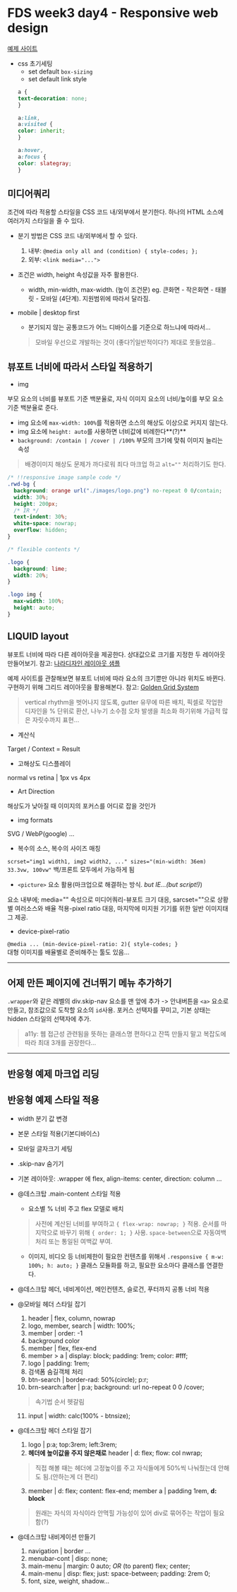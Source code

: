 # FDS week3 day4 - Responsive web design

[예제 사이트](https://seulbi.github.io/)

* css 초기세팅
  * set default `box-sizing`
  * set default link style
  ```css
  a {
  text-decoration: none;
  }

  a:link,
  a:visited {
  color: inherit;
  }

  a:hover,
  a:focus {
  color: slategray;
  }
  ```

## 미디어쿼리
조건에 따라 적용할 스타일을 CSS 코드 내/외부에서 분기한다. 하나의 HTML 소스에 여러가지 스타일을 줄 수 있다.

* 분기 방법은 CSS 코드 내/외부에서 할 수 있다.
  1. 내부: `@media only all and (condition) { style-codes; };`
  1. 외부: `<link media="...">`

* 조건은 width, height 속성값을 자주 활용한다.
  * width, min-width, max-width. (높이 조건문)
    eg. 큰화면 - 작은화면 - 태블릿 - 모바일 (4단계). 지원범위에 따라서 달라짐.

* mobile | desktop first
  * 분기되지 않는 공통코드가 어느 디바이스를 기준으로 하느냐에 따라서...
  > 모바일 우선으로 개발하는 것이 (좋다?|일반적이다?) 제대로 못들었음..

## 뷰포트 너비에 따라서 스타일 적용하기
* img

부모 요소의 너비를 뷰포트 기준 백분율로, 자식 이미지 요소의 너비/높이를 부모 요소 기준 백분율로 준다.
  * img 요소에 `max-width: 100%`를 적용하면 소스의 해상도 이상으로 커지지 않는다.
  * img 요소에 `height: auto`를 사용하면 너비값에 비례한다**(?)**
  * `background: /contain | /cover | /100%` 부모의 크기에 맞춰 이미지 늘리는 속성
  > 배경이미지 해상도 문제가 까다로워 죄다 마크업 하고 `alt=""` 처리하기도 한다.
```css
/* !!responsive image sample code */
.rwd-bg {
  background: orange url("./images/logo.png") no-repeat 0 0/contain;
  width: 30%;
  height: 200px;
  /* IR */
  text-indent: 30%;
  white-space: nowrap;
  overflow: hidden;
}

/* flexible contents */

.logo {
  background: lime;
  width: 20%;
}

.logo img {
  max-width: 100%;
  height: auto;
}

```


## LIQUID layout
뷰포트 너비에 따라 다른 레이아웃을 제공한다. 상대값으로 크기를 지정한 두 레이아웃 만들어보기. 참고: [나라디자인 레이아웃 샘플](http://naradesign.net/ouif/layout/index.html)

예제 사이트를 관찰해보면 뷰포트 너비에 따라 요소의 크기뿐만 아니라 위치도 바뀐다. 구현하기 위해 그리드 레이아웃을 활용해본다. 참고: [Golden Grid System](http://www.vfinspections.com/ggs/goldengridsystem.com/)

> vertical rhythm을 벗어나지 않도록, gutter 유무에 따른 배치, 픽셀로 작업한 디자인을 % 단위로 환산, 나누기 소수점 오차 발생을 최소화 하기위해 가급적 많은 자릿수까지 표현...

* 계산식

Target / Context = Result

* 고해상도 디스플레이

normal vs retina | 1px vs 4px

* Art Direction

해상도가 낮아질 때 이미지의 포커스를 어디로 잡을 것인가

* img formats

SVG / WebP(google) ...

* 복수의 소스, 복수의 사이즈 매칭

`scrset="img1 width1, img2 width2, ..." sizes="(min-width: 36em) 33.3vw, 100vw"` 백/프론트 모두에서 가능하게 됨

* `<picture>` 요소 활용(마크업으로 해결하는 방식. *but IE...(but script!)*)

요소 내부에; media="" 속성으로 미디어쿼리-뷰포트 크기 대응, sarcset=""으로 상황별 여러소스와 배율 적용-pixel ratio 대응, 마지막에 미지원 기기를 위한 일반 이미지태그 제공.

* device-pixel-ratio

`@media ... (min-device-pixel-ratio: 2){ style-codes; }`  
대형 이미지를 배율별로 준비해주는 툴도 있음...

---

## 어제 만든 페이지에 건너뛰기 메뉴 추가하기

`.wrapper`와 같은 레벨의 div.skip-nav 요소를 맨 앞에 추가 -> 안내버튼을 `<a>` 요소로 만들고, 참조값으로 도착할 요소의 `id`사용. 포커스 선택자를 꾸미고, 기본 상태는 hidden 스타일의 선택자에 추가.
> a11y: 웹 접근성 관련됨을 뜻하는 클래스명
> 편하다고 잔뜩 만들지 말고 복잡도에 따라 최대 3개를 권장한다...

---

## 반응형 예제 마크업 리딩

## 반응형 예제 스타일 적용
* width 분기 값 변경
* 본문 스타일 적용(기본디바이스)
* 모바일 글자크기 세팅
* .skip-nav 숨기기
* 기본 레이아웃: .wrapper 에 flex, align-items: center, direction: column
...
* @데스크탑 .main-content 스타일 적용
  * 요소별 % 너비 주고 flex 모델로 배치
  > 사전에 계산된 너비를 부여하고 `{ flex-wrap: nowrap; }` 적용. 순서를 마지막으로 바꾸기 위해 `{ order: 1; }` 사용. `space-between`으로 자동여백처리 또는 통일된 여백값 부여.
  * 이미지, 비디오 등 너비제한이 필요한 컨텐츠를 위해서 `.responsive { m-w: 100%; h: auto; }` 클래스 모듈화를 하고, 필요한 요소마다 클래스를 연결한다.
* @데스크탑 헤더, 네비게이션, 메인컨텐츠, 슬로건, 푸터까지 공통 너비 적용

* @모바일 헤더 스타일 잡기
  1. header | flex, column, nowrap
  1. logo, member, search | width: 100%;
  1. member | order: -1
  1. background color
  1. member | flex, flex-end
  1. member > a | display: block; padding: 1rem; color: #fff;
  1. logo | padding: 1rem;
  1. 검색폼 숨길객체 처리
  1. btn-search | border-rad: 50%(circle); p:r;
  1. brn-search:after | p:a; background: url no-repeat 0 0 /cover;
  > 속기법 순서 헷갈림
  11. input | width: calc(100% - btnsize);

* @데스크탑 헤더 스타일 잡기
  1. logo | p:a; top:3rem; left:3rem;
  1. **헤더에 높이값을 주지 않은채로**
    header | d: flex; flow: col nwrap;
  > 직접 해볼 때는 헤더에 고정높이를 주고 자식들에게 50%씩 나눠줬는데 안해도 됨.(안하는게 더 편리)
  3. member | d: flex; content: flex-end;
     member a | padding 1rem, **d: block**
  > 원래는 자식의 자식이라 안먹힐 가능성이 있어 div로 묶어주는 작업이 필요함(?)

* @데스크탑 내비게이션 만들기
  1. navigation | border ...
  1. menubar-cont | disp: none;
  1. main-menu | margin: 0 auto; *OR* (to parent) flex; center;
  1. main-menu | disp: flex; just: space-between; padding: 2rem 0;
  1. font, size, weight, shadow...